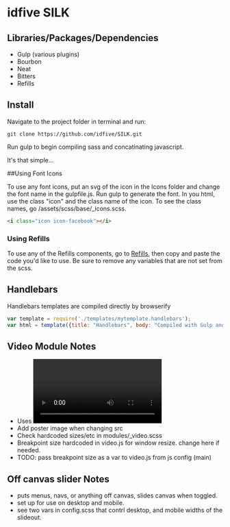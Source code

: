 # idfive SILK

## Libraries/Packages/Dependencies

* Gulp (various plugins)
* Bourbon
* Neat
* Bitters
* Refills

## Install

Navigate to the project folder in terminal and run:

	git clone https://github.com/idfive/SILK.git

Run gulp to begin compiling sass and concatinating javascript.

It's that simple...


##Using Font Icons

To use any font icons, put an svg of the icon in the Icons folder and change the font name in the gulpfile.js. Run gulp to generate the font. In you html, use the class "icon" and the class name of the icon. To see the class names, go /assets/scss/base/_icons.scss.

```html
<i class="icon icon-facebook"></i>
```

### Using Refills

To use any of the Refills components, go to [Refills](http://refills.bourbon.io/ "Bourbon Refills"), then copy and paste the code you'd like to use. Be sure to remove any variables that are not set from the scss.

## Handlebars

Handlebars templates are compiled directly by browserify

```javascript
var template = require('./templates/mytemplate.handlebars');
var html = template({title: "Handlebars", body: "Compiled with Gulp and Browserify"});
```

## Video Module Notes
- Uses <video> tag, so be wary browser support.
- Add poster image when changing src
- Check hardcoded sizes/etc in modules/_video.scss
- Breakpoint size hardcoded in video.js for window resize. change here if needed.
- TODO: pass breakpoint size as a var to video.js from js config (main)

## Off canvas slider Notes
- puts menus, navs, or anything off canvas, slides canvas when toggled.
- set up for use on desktop and mobile.
- see two vars in config.scss that contrl desktop, and mobile widths of the slideout.
